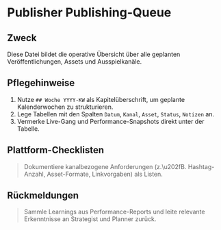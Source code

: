 # Publisher Publishing-Queue

## Zweck
Diese Datei bildet die operative Übersicht über alle geplanten Veröffentlichungen, Assets und Ausspielkanäle.

## Pflegehinweise
1. Nutze `## Woche YYYY-KW` als Kapitelüberschrift, um geplante Kalenderwochen zu strukturieren.
2. Lege Tabellen mit den Spalten `Datum`, `Kanal`, `Asset`, `Status`, `Notizen` an.
3. Vermerke Live-Gang und Performance-Snapshots direkt unter der Tabelle.

## Plattform-Checklisten
> Dokumentiere kanalbezogene Anforderungen (z.\u202fB. Hashtag-Anzahl, Asset-Formate, Linkvorgaben) als Listen.

## Rückmeldungen
> Sammle Learnings aus Performance-Reports und leite relevante Erkenntnisse an Strategist und Planner zurück.
